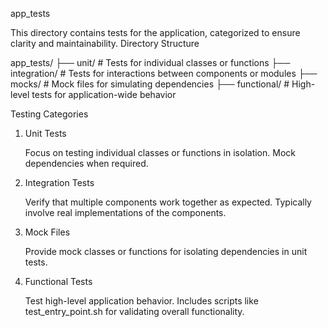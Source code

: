 app_tests

This directory contains tests for the application, categorized to ensure clarity and maintainability.
Directory Structure

app_tests/
├── unit/           # Tests for individual classes or functions
├── integration/    # Tests for interactions between components or modules
├── mocks/          # Mock files for simulating dependencies
├── functional/     # High-level tests for application-wide behavior

Testing Categories
1. Unit Tests

    Focus on testing individual classes or functions in isolation.
    Mock dependencies when required.

2. Integration Tests

    Verify that multiple components work together as expected.
    Typically involve real implementations of the components.

3. Mock Files

    Provide mock classes or functions for isolating dependencies in unit tests.

4. Functional Tests

    Test high-level application behavior.
    Includes scripts like test_entry_point.sh for validating overall functionality.
